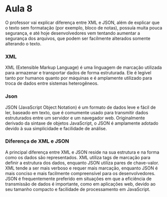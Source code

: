 # Aula 8

O professor vai explicar diferença entre XML e JSON, além de explicar que o texto sem formatação (por exemplo, bloco de notas), possuía muita pouca segurança, e até hoje desenvolvedores vem tentando aumentar a segurança dos arquivos, que podem ser facilmente alterados somente alterando o texto.

### XML
XML (Extensible Markup Language) é uma linguagem de marcação utilizada para armazenar e transportar dados de forma estruturada. Ele é legível tanto por humanos quanto por máquinas e é amplamente utilizado para troca de dados entre sistemas heterogêneos.

### Json
JSON (JavaScript Object Notation) é um formato de dados leve e fácil de ler, baseado em texto, que é comumente usado para transmitir dados estruturados entre um servidor e um navegador web. Originalmente derivado da sintaxe de objetos JavaScript, o JSON é amplamente adotado devido à sua simplicidade e facilidade de análise.

### Diferença de XML e JSON
A principal diferença entre XML e JSON reside na sua estrutura e na forma como os dados são representados. XML utiliza tags de marcação para definir a estrutura dos dados, enquanto JSON utiliza pares de chave-valor. XML tende a ser mais verboso e requer mais marcação, enquanto JSON é mais conciso e mais facilmente compreensível para os desenvolvedores. JSON é frequentemente preferido em situações em que a eficiência de transmissão de dados é importante, como em aplicações web, devido ao seu tamanho compacto e facilidade de processamento em JavaScript.